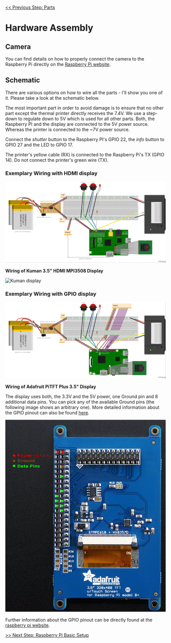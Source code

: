 [<< Previous Step: Parts](/doc/parts.md)  

# Hardware Assembly

## Camera

You can find details on how to properly connect the camera to the Raspberry Pi directly on the [Raspberry Pi website](https://www.raspberrypi.org/documentation/usage/camera/README.md).


## Schematic

There are various options on how to wire all the parts - I'll show you one of it. Please take a look at the schematic below.

The most important part in order to avoid damage is to ensure that no other part except the thermal printer directly receives the 7.4V. We use a step-down to regulate down to 5V which is used for all other parts. Both, the Raspberry PI and the display are connected to the 5V power source. Whereas the printer is connected to the ~7V power source.

Connect the _shutter_ button to the Raspberry PI's GPIO 22, the _info_ button to GPIO 27 and the LED to GPIO 17.

The printer's yellow cable (RX) is connected to the Raspberry Pi's TX (GPIO 14). Do not connect the printer's green wire (TX).


### Exemplary Wiring with HDMI display

![/dev/pola schematic](/schematic/devpola-hdmi-schematic.jpg)

**Wiring of Kuman 3.5" HDMI MPI3508 Display**

![Kuman display](/schematic/kuman_mpi3508.jpg)


### Exemplary Wiring with GPIO display

![/dev/pola schematic](/schematic/devpola-gpio-schematic.jpg)

**Wiring of Adafruit PiTFT Plus 3.5" Display**

The display uses both, the 3.3V and the 5V power, one Ground pin and 8 additional data pins. You can pick any of the available Ground pins (the following image shows an arbitrary one). 
More detailed information about the GPIO pinout can also be found [here](https://pinout.xyz/pinout/pitft_plus_35).

![Adafruit display](/schematic/pitft_plus_3.5.png)

Further information about the GPIO pinout can be directly found at the [raspberry pi website](https://www.raspberrypi.org/documentation/usage/gpio/).

                           
[>> Next Step: Raspberry Pi Basic Setup](/doc/setup-sw-basic.md)
